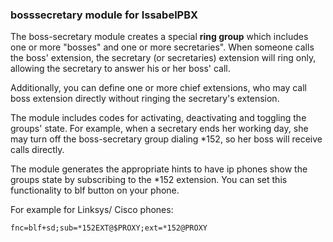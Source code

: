### bosssecretary module for IssabelPBX

The boss-secretary module creates a special **ring group** which includes
one or more "bosses" and one or more secretaries". When someone calls
the boss' extension, the secretary (or secretaries) extension will ring only, 
allowing the secretary to answer his or her boss' call.

Additionally, you can define one or more chief extensions, 
who may call boss extension directly without ringing the secretary's extension.

The module includes codes for activating, deactivating and toggling the
groups' state. For example, when a secretary ends her working day, she
may turn off the boss-secretary group dialing *152<ext number>, so her
boss will receive calls directly. 

The module generates the appropriate hints to have ip phones show the
groups state by subscribing to the *152<ext number> extension. 
You can set this functionality to blf button on your phone.

For example for Linksys/ Cisco phones:

`fnc=blf+sd;sub=*152EXT@$PROXY;ext=*152@PROXY`
